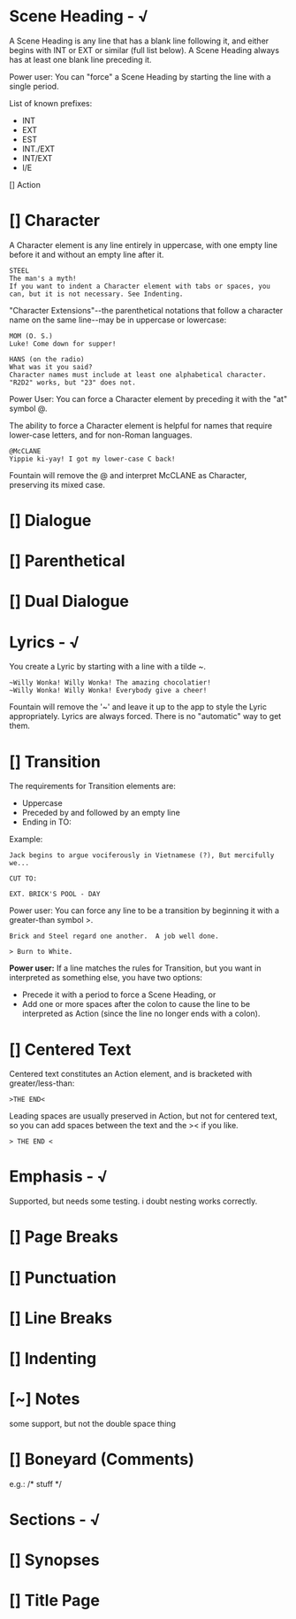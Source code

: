 ﻿# Scene Heading - √

A Scene Heading is any line that has a blank line following it, and either begins with INT or EXT or similar (full list below). 
A Scene Heading always has at least one blank line preceding it.

Power user: You can "force" a Scene Heading by starting the line with a single period.

List of known prefixes:

* INT
* EXT
* EST
* INT./EXT
* INT/EXT
* I/E

[] Action

# [] Character
A Character element is any line entirely in uppercase, with one empty line before it and without an empty line after it.

```
STEEL
The man's a myth!
If you want to indent a Character element with tabs or spaces, you can, but it is not necessary. See Indenting.
```

"Character Extensions"--the parenthetical notations that follow a character name on the same line--may be in uppercase or lowercase:

```
MOM (O. S.)
Luke! Come down for supper!

HANS (on the radio)
What was it you said?
Character names must include at least one alphabetical character. "R2D2" works, but "23" does not.
```
Power User: You can force a Character element by preceding it with the "at" symbol @.

The ability to force a Character element is helpful for names that require lower-case letters, and for non-Roman languages.

```
@McCLANE
Yippie ki-yay! I got my lower-case C back!
```
Fountain will remove the @ and interpret McCLANE as Character, preserving its mixed case.

# [] Dialogue

# [] Parenthetical

# [] Dual Dialogue

# Lyrics - √

You create a Lyric by starting with a line with a tilde ~.

```
~Willy Wonka! Willy Wonka! The amazing chocolatier!
~Willy Wonka! Willy Wonka! Everybody give a cheer!
```

Fountain will remove the '~' and leave it up to the app to style the Lyric appropriately. Lyrics are always forced. There is no "automatic" way to get them.

# [] Transition

The requirements for Transition elements are:

* Uppercase
* Preceded by and followed by an empty line
* Ending in TO:

Example:

```
Jack begins to argue vociferously in Vietnamese (?), But mercifully we...

CUT TO:

EXT. BRICK'S POOL - DAY
```

Power user: You can force any line to be a transition by beginning it with a greater-than symbol >.

```
Brick and Steel regard one another.  A job well done.

> Burn to White.
```

**Power user:** If a line matches the rules for Transition, but you want in interpreted as something else, you have two options:

* Precede it with a period to force a Scene Heading, or
* Add one or more spaces after the colon to cause the line to be interpreted as Action (since the line no longer ends with a colon).

# [] Centered Text
Centered text constitutes an Action element, and is bracketed with greater/less-than:

```
>THE END<
```

Leading spaces are usually preserved in Action, but not for centered text, so you can add spaces between the text and the >< if you like.

```
> THE END <
```


# Emphasis - √
Supported, but needs some testing. i doubt nesting works correctly.

# [] Page Breaks

# [] Punctuation

# [] Line Breaks

# [] Indenting

# [~] Notes
some support, but not the double space thing

# [] Boneyard (Comments)
e.g.: /* stuff */

# Sections - √

# [] Synopses

# [] Title Page
